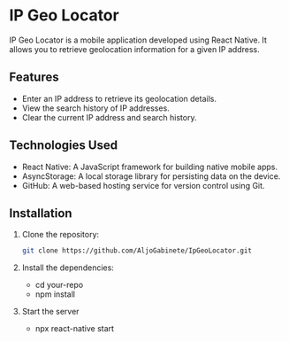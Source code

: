 # IP Geo Locator

IP Geo Locator is a mobile application developed using React Native. It allows you to retrieve geolocation information for a given IP address.

## Features

- Enter an IP address to retrieve its geolocation details.
- View the search history of IP addresses.
- Clear the current IP address and search history.

## Technologies Used

- React Native: A JavaScript framework for building native mobile apps.
- AsyncStorage: A local storage library for persisting data on the device.
- GitHub: A web-based hosting service for version control using Git.

## Installation

1. Clone the repository:
   ```bash
   git clone https://github.com/AljoGabinete/IpGeoLocator.git
2. Install the dependencies:

    - cd your-repo
    - npm install

3. Start the server 
    - npx react-native start
    
